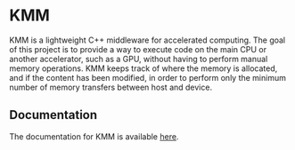 # KMM

KMM is a lightweight C++ middleware for accelerated computing.
The goal of this project is to provide a way to execute code on the main CPU or another accelerator, such as a GPU, without having to perform manual memory operations.
KMM keeps track of where the memory is allocated, and if the content has been modified, in order to perform only the minimum number of memory transfers between host and device.

## Documentation

The documentation for KMM is available [here](https://nlesc-compas.github.io/kmm).